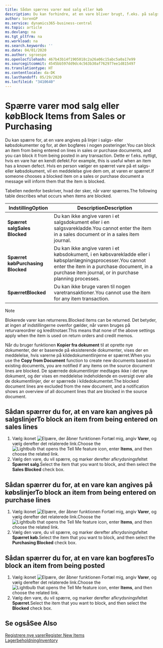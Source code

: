 ```yaml
---
title: Sådan spærres varer mod salg eller køb
description: Du kan forhindre, at en vare bliver brugt, f.eks. på salgs- eller købsdokumenter.
author: SorenGP
ms.service: dynamics365-business-central
ms.topic: article
ms.devlang: na
ms.tgt_pltfrm: na
ms.workload: na
ms.search.keywords: ''
ms.date: 04/01/2020
ms.author: sgroespe
ms.openlocfilehash: 467b43b14f1905018c2a26a06c15abc5a0a17e99
ms.sourcegitcommit: 4545bb597dd9dc4c563b30af762977ee1d815497
ms.translationtype: HT
ms.contentlocale: da-DK
ms.lasthandoff: 05/29/2020
ms.locfileid: "3410640"
---
```

# <a name="block-items-from-sales-or-purchasing"></a><span data-ttu-id="8ee8e-103">Spærre varer mod salg eller køb</span><span class="sxs-lookup"><span data-stu-id="8ee8e-103">Block Items from Sales or Purchasing</span></span>
<span data-ttu-id="8ee8e-104">Du kan spærre for, at en vare angives på linjer i salgs- eller købsdokumenter og for, at den bogføres i nogen posteringer.</span><span class="sxs-lookup"><span data-stu-id="8ee8e-104">You can block an item from being entered on lines in sales or purchase documents, and you can block it from being posted in any transaction.</span></span> <span data-ttu-id="8ee8e-105">Dette er f.eks. nyttigt, hvis en vare har en kendt defekt.</span><span class="sxs-lookup"><span data-stu-id="8ee8e-105">For example, this is useful when an item has a known defect.</span></span> <span data-ttu-id="8ee8e-106">Hvis en person vælger en spærret vare på et salgs- eller købsdokument, vil en meddelelse give dem om, at varen er spærret.</span><span class="sxs-lookup"><span data-stu-id="8ee8e-106">If someone chooses a blocked item on a sales or purchase document a message will inform them that the item is blocked.</span></span>

<span data-ttu-id="8ee8e-107">Tabellen nedenfor beskriver, hvad der sker, når varer spærres.</span><span class="sxs-lookup"><span data-stu-id="8ee8e-107">The following table describes what occurs when items are blocked.</span></span>  

|<span data-ttu-id="8ee8e-108">Indstilling</span><span class="sxs-lookup"><span data-stu-id="8ee8e-108">Option</span></span>|<span data-ttu-id="8ee8e-109">Description</span><span class="sxs-lookup"><span data-stu-id="8ee8e-109">Description</span></span>|  
|--------------------|------------|  
|<span data-ttu-id="8ee8e-110">**Spærret salg**</span><span class="sxs-lookup"><span data-stu-id="8ee8e-110">**Sales Blocked**</span></span>|<span data-ttu-id="8ee8e-111">Du kan ikke angive varen i et salgsdokument eller i en salgsvarekladde.</span><span class="sxs-lookup"><span data-stu-id="8ee8e-111">You cannot enter the item in a sales document or in a sales item journal.</span></span>|  
|<span data-ttu-id="8ee8e-112">**Spærret køb**</span><span class="sxs-lookup"><span data-stu-id="8ee8e-112">**Purchasing Blocked**</span></span>|<span data-ttu-id="8ee8e-113">Du kan ikke angive varen i et købsdokument, i en købsvarekladde eller i købsplanlægningsprocesser.</span><span class="sxs-lookup"><span data-stu-id="8ee8e-113">You cannot enter the item in a purchase document, in a purchase item journal, or in purchase planning processes.</span></span>|  
|<span data-ttu-id="8ee8e-114">**Spærret**</span><span class="sxs-lookup"><span data-stu-id="8ee8e-114">**Blocked**</span></span>|<span data-ttu-id="8ee8e-115">Du kan ikke bruge varen til nogen varetransaktioner.</span><span class="sxs-lookup"><span data-stu-id="8ee8e-115">You cannot use the item for any item transaction.</span></span>|  

> [!NOTE]
> <span data-ttu-id="8ee8e-116">Blokerede varer kan returneres.</span><span class="sxs-lookup"><span data-stu-id="8ee8e-116">Blocked items can be returned.</span></span> <span data-ttu-id="8ee8e-117">Det betyder, at ingen af indstillingerne ovenfor gælder, når varen bruges på returvareordrer og kreditnotaer.</span><span class="sxs-lookup"><span data-stu-id="8ee8e-117">This means that none of the above settings apply when the item is used on return orders and credit memos.</span></span>

<span data-ttu-id="8ee8e-118">Når du bruger funktionen **Kopier fra dokument** til at oprette nye dokumenter, der er baserede på eksisterende dokumenter, vises der en meddelelse, hvis varerne på kildedokumentlinjerne er spærret.</span><span class="sxs-lookup"><span data-stu-id="8ee8e-118">When you use the **Copy from Document** function to create new documents based on existing documents, you are notified if any items on the source document lines are blocked.</span></span> <span data-ttu-id="8ee8e-119">De spærrede dokumentlinjer medtages ikke i det nye dokument, og der vises en meddelelse indeholdende en oversigt over alle de dokumentlinjer, der er spærrede i kildedokumentet.</span><span class="sxs-lookup"><span data-stu-id="8ee8e-119">The blocked document lines are excluded from the new document, and a notification shows an overview of all document lines that are blocked in the source document.</span></span>

## <a name="to-block-an-item-from-being-entered-on-sales-lines"></a><span data-ttu-id="8ee8e-120">Sådan spærrer du for, at en vare kan angives på salgslinjer</span><span class="sxs-lookup"><span data-stu-id="8ee8e-120">To block an item from being entered on sales lines</span></span>  
1.  <span data-ttu-id="8ee8e-121">Vælg ikonet ![Elpære, der åbner funktionen Fortæl mig](media/ui-search/search_small.png "Fortæl mig, hvad du vil foretage dig"), angiv **Varer**, og vælg derefter det relaterede link.</span><span class="sxs-lookup"><span data-stu-id="8ee8e-121">Choose the ![Lightbulb that opens the Tell Me feature](media/ui-search/search_small.png "Tell me what you want to do") icon, enter **Items**, and then choose the related link.</span></span>  
2.  <span data-ttu-id="8ee8e-122">Vælg den vare, du vil spærre, og marker derefter afkrydsningsfeltet **Spærret salg**.</span><span class="sxs-lookup"><span data-stu-id="8ee8e-122">Select the item that you want to block, and then select the **Sales Blocked** check box.</span></span>  

## <a name="to-block-an-item-from-being-entered-on-purchase-lines"></a><span data-ttu-id="8ee8e-123">Sådan spærrer du for, at en vare kan angives på købslinjer</span><span class="sxs-lookup"><span data-stu-id="8ee8e-123">To block an item from being entered on purchase lines</span></span>  
1.  <span data-ttu-id="8ee8e-124">Vælg ikonet ![Elpære, der åbner funktionen Fortæl mig](media/ui-search/search_small.png "Fortæl mig, hvad du vil foretage dig"), angiv **Varer**, og vælg derefter det relaterede link.</span><span class="sxs-lookup"><span data-stu-id="8ee8e-124">Choose the ![Lightbulb that opens the Tell Me feature](media/ui-search/search_small.png "Tell me what you want to do") icon, enter **Items**, and then choose the related link.</span></span>  
2.  <span data-ttu-id="8ee8e-125">Vælg den vare, du vil spærre, og marker derefter afkrydsningsfeltet **Spærret køb**.</span><span class="sxs-lookup"><span data-stu-id="8ee8e-125">Select the item that you want to block, and then select the **Purchasing Blocked** check box.</span></span>  

## <a name="to-block-an-item-from-being-posted"></a><span data-ttu-id="8ee8e-126">Sådan spærrer du for, at en vare kan bogføres</span><span class="sxs-lookup"><span data-stu-id="8ee8e-126">To block an item from being posted</span></span>
1. <span data-ttu-id="8ee8e-127">Vælg ikonet ![Elpære, der åbner funktionen Fortæl mig](media/ui-search/search_small.png "Fortæl mig, hvad du vil foretage dig"), angiv **Varer**, og vælg derefter det relaterede link.</span><span class="sxs-lookup"><span data-stu-id="8ee8e-127">Choose the ![Lightbulb that opens the Tell Me feature](media/ui-search/search_small.png "Tell me what you want to do") icon, enter **Items**, and then choose the related link.</span></span>
2. <span data-ttu-id="8ee8e-128">Vælg den vare, du vil spærre, og marker derefter afkrydsningsfeltet **Spærret**.</span><span class="sxs-lookup"><span data-stu-id="8ee8e-128">Select the item that you want to block, and then select the **Blocked** check box.</span></span>

## <a name="see-also"></a><span data-ttu-id="8ee8e-129">Se også</span><span class="sxs-lookup"><span data-stu-id="8ee8e-129">See Also</span></span>  
[<span data-ttu-id="8ee8e-130">Registrere nye varer</span><span class="sxs-lookup"><span data-stu-id="8ee8e-130">Register New Items</span></span>](inventory-how-register-new-items.md)  
[<span data-ttu-id="8ee8e-131">Lagerbeholdning</span><span class="sxs-lookup"><span data-stu-id="8ee8e-131">Inventory</span></span>](inventory-manage-inventory.md)  
